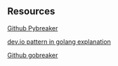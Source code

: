 ## Resources
[Github Pybreaker](https://github.com/danielfm/pybreaker)

[dev.io pattern in golang explanation](https://dev.to/he110/circuitbreaker-pattern-in-go-43cn)

[Github gobreaker](https://github.com/sony/gobreaker)